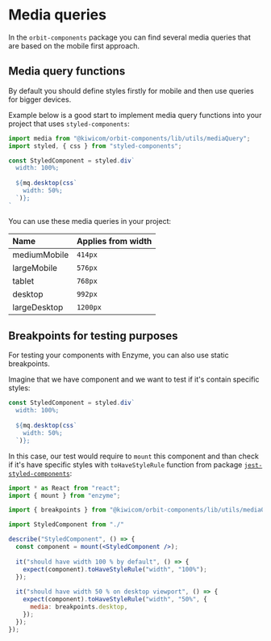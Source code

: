 # Media queries

In the `orbit-components` package you can find several media queries that are based on the mobile first approach.

## Media query functions

By default you should define styles firstly for mobile and then use queries for bigger devices.

Example below is a good start to implement media query functions into your project that uses `styled-components`:
```jsx
import media from "@kiwicom/orbit-components/lib/utils/mediaQuery";
import styled, { css } from "styled-components";

const StyledComponent = styled.div`
  width: 100%;
  
  ${mq.desktop(css`
    width: 50%;
  `)};
`
```

You can use these media queries in your project:

| Name          | Applies from width    |
| :------------ | :-------------------- |
| mediumMobile  | `414px`               |
| largeMobile   | `576px`               |
| tablet        | `768px`               |
| desktop       | `992px`               |
| largeDesktop  | `1200px`              |

## Breakpoints for testing purposes

For testing your components with Enzyme, you can also use static breakpoints.

Imagine that we have component and we want to test if it's contain specific styles:
```jsx
const StyledComponent = styled.div`
  width: 100%;
  
  ${mq.desktop(css`
    width: 50%;
  `)};
```

In this case, our test would require to `mount` this component and than check if it's have specific styles with `toHaveStyleRule` function from package [`jest-styled-components`](https://www.npmjs.com/package/jest-styled-components):
```jsx
import * as React from "react";
import { mount } from "enzyme";

import { breakpoints } from "@kiwicom/orbit-components/lib/utils/mediaQuery"

import StyledComponent from "./"

describe("StyledComponent", () => {
  const component = mount(<StyledComponent />);
  
  it("should have width 100 % by default", () => {
    expect(component).toHaveStyleRule("width", "100%");
  });
  
  it("should have width 50 % on desktop viewport", () => {
    expect(component).toHaveStyleRule("width", "50%", {
      media: breakpoints.desktop,
    });
  });
});
```
